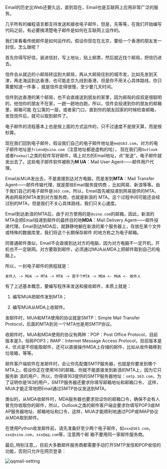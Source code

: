 Email的历史比Web还要久远，直到现在，Email也是互联网上应用非常广泛的服务。

几乎所有的编程语言都支持发送和接收电子邮件，但是，先等等，在我们开始编写代码之前，有必要搞清楚电子邮件是如何在互联网上运作的。

我们来看看传统邮件是如何运作的。假设你现在在北京，要给一个香港的朋友发一封信，怎么做呢？

首先你得写好信，装进信封，写上地址，贴上邮票，然后就近找个邮局，把信仍进去。

信件会从就近的小邮局转运到大邮局，再从大邮局往别的城市发，比如先发到天津，再走海运到达香港，也可能走京九线到香港，但是你不用关心具体路线，你只需要知道一件事
，就是信件走得很慢，至少要几天时间。

信件到达香港的某个邮局，也不会直接送到朋友的家里，因为邮局的叔叔是很聪明的，他怕你的朋友不在家，一趟一趟地白跑，所以，信件会投递到你的朋友的邮箱里，邮箱可能
在公寓的一层，或者家门口，直到你的朋友回家的时候检查邮箱，发现信件后，就可以取到邮件了。

电子邮件的流程基本上也是按上面的方式运作的，只不过速度不是按天算，而是按秒算。

现在我们回到电子邮件，假设我们自己的电子邮件地址是`me@163.com`，对方的电子邮件地址是`friend@sina.com`（注意地址都是虚构的哈），
现在我们用`Outlook`或者`Foxmail`之类的软件写好邮件，填上对方的Email地址，点“发送”，电子邮件就发出去了。这些电子邮件软件被称为**M
UA**：Mail User Agent——邮件用户代理。

Email从MUA发出去，不是直接到达对方电脑，而是发到**MTA**：Mail Transfer Agent——邮件传输代理，就是那些Email服务提供商
，比如网易、新浪等等。由于我们自己的电子邮件是`163.com`，所以，Email首先被投递到网易提供的MTA，再由网易的MTA发到对方服务商，也就是新浪的
MTA。这个过程中间可能还会经过别的MTA，但是我们不关心具体路线，我们只关心速度。

Email到达新浪的MTA后，由于对方使用的是`@sina.com`的邮箱，因此，新浪的MTA会把Email投递到邮件的最终目的地**MDA**：Mail
Delivery Agent——邮件投递代理。Email到达MDA后，就静静地躺在新浪的某个服务器上，存放在某个文件或特殊的数据库里，我们将这个长期保存邮件
的地方称之为电子邮箱。

同普通邮件类似，Email不会直接到达对方的电脑，因为对方电脑不一定开机，开机也不一定联网。对方要取到邮件，必须通过MUA从MDA上把邮件取到自己的电脑上。

所以，一封电子邮件的旅程就是：

    
    
    发件人 -> MUA -> MTA -> MTA -> 若干个MTA -> MDA <- MUA <- 收件人
    

有了上述基本概念，要编写程序来发送和接收邮件，本质上就是：

  1. 编写MUA把邮件发到MTA；

  2. 编写MUA从MDA上收邮件。

发邮件时，MUA和MTA使用的协议就是SMTP：Simple Mail Transfer Protocol，后面的MTA到另一个MTA也是用SMTP协议。

收邮件时，MUA和MDA使用的协议有两种：POP：Post Office Protocol，目前版本是3，俗称POP3；IMAP：Internet
Message Access Protocol，目前版本是4，优点是不但能取邮件，还可以直接操作MDA上存储的邮件，比如从收件箱移到垃圾箱，等等。

邮件客户端软件在发邮件时，会让你先配置SMTP服务器，也就是你要发到哪个MTA上。假设你正在使用163的邮箱，你就不能直接发到新浪的MTA上，因为它只服务新
浪的用户，所以，你得填163提供的SMTP服务器地址：`smtp.163.com`，为了证明你是163的用户，SMTP服务器还要求你填写邮箱地址和邮箱口令，
这样，MUA才能正常地把Email通过SMTP协议发送到MTA。

类似的，从MDA收邮件时，MDA服务器也要求验证你的邮箱口令，确保不会有人冒充你收取你的邮件，所以，Outlook之类的邮件客户端会要求你填写POP3或IM
AP服务器地址、邮箱地址和口令，这样，MUA才能顺利地通过POP或IMAP协议从MDA取到邮件。

在使用Python收发邮件前，请先准备好至少两个电子邮件，如`xxx@163.com`，`xxx@sina.com`，`xxx@qq.com`等，注意两个邮
箱不要用同一家邮件服务商。

最后_特别注意_，目前大多数邮件服务商都需要手动打开SMTP发信和POP收信的功能，否则只允许在网页登录：

![qqmail-setting](http://www.liaoxuefeng.com/files/attachments/00144780905835577e7b77a053849829f4cf034d1fc48c3000/l)

